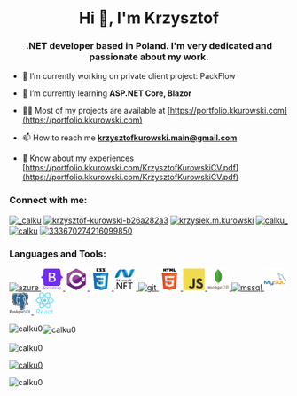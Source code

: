 <h1 align="center">Hi 👋, I'm Krzysztof</h1>
<h3 align="center">.NET developer based in Poland. I'm very dedicated and passionate about my work.</h3>

- 🔭 I’m currently working on private client project: PackFlow

- 🌱 I’m currently learning **ASP.NET Core, Blazor**

- 👨‍💻 Most of my projects are available at [https://portfolio.kkurowski.com](https://portfolio.kkurowski.com)

- 📫 How to reach me **krzysztofkurowski.main@gmail.com**

- 📄 Know about my experiences [https://portfolio.kkurowski.com/KrzysztofKurowskiCV.pdf](https://portfolio.kkurowski.com/KrzysztofKurowskiCV.pdf)

<h3 align="left">Connect with me:</h3>
<p align="left">
<a href="https://twitter.com/_calku" target="blank"><img align="center" src="https://raw.githubusercontent.com/rahuldkjain/github-profile-readme-generator/master/src/images/icons/Social/twitter.svg" alt="_calku" height="30" width="40" /></a>
<a href="https://linkedin.com/in/krzysztof-kurowski-b26a282a3" target="blank"><img align="center" src="https://raw.githubusercontent.com/rahuldkjain/github-profile-readme-generator/master/src/images/icons/Social/linked-in-alt.svg" alt="krzysztof-kurowski-b26a282a3" height="30" width="40" /></a>
<a href="https://fb.com/krzysiek.m.kurowski" target="blank"><img align="center" src="https://raw.githubusercontent.com/rahuldkjain/github-profile-readme-generator/master/src/images/icons/Social/facebook.svg" alt="krzysiek.m.kurowski" height="30" width="40" /></a>
<a href="https://instagram.com/calku_" target="blank"><img align="center" src="https://raw.githubusercontent.com/rahuldkjain/github-profile-readme-generator/master/src/images/icons/Social/instagram.svg" alt="calku_" height="30" width="40" /></a>
<a href="https://www.youtube.com/c/calku" target="blank"><img align="center" src="https://raw.githubusercontent.com/rahuldkjain/github-profile-readme-generator/master/src/images/icons/Social/youtube.svg" alt="calku" height="30" width="40" /></a>
<a href="https://discord.gg/333670274216099850" target="blank"><img align="center" src="https://raw.githubusercontent.com/rahuldkjain/github-profile-readme-generator/master/src/images/icons/Social/discord.svg" alt="333670274216099850" height="30" width="40" /></a>
</p>

<h3 align="left">Languages and Tools:</h3>
<p align="left"> <a href="https://azure.microsoft.com/en-in/" target="_blank" rel="noreferrer"> <img src="https://www.vectorlogo.zone/logos/microsoft_azure/microsoft_azure-icon.svg" alt="azure" width="40" height="40"/> </a> <a href="https://getbootstrap.com" target="_blank" rel="noreferrer"> <img src="https://raw.githubusercontent.com/devicons/devicon/master/icons/bootstrap/bootstrap-plain-wordmark.svg" alt="bootstrap" width="40" height="40"/> </a> <a href="https://www.w3schools.com/cs/" target="_blank" rel="noreferrer"> <img src="https://raw.githubusercontent.com/devicons/devicon/master/icons/csharp/csharp-original.svg" alt="csharp" width="40" height="40"/> </a> <a href="https://www.w3schools.com/css/" target="_blank" rel="noreferrer"> <img src="https://raw.githubusercontent.com/devicons/devicon/master/icons/css3/css3-original-wordmark.svg" alt="css3" width="40" height="40"/> </a> <a href="https://dotnet.microsoft.com/" target="_blank" rel="noreferrer"> <img src="https://raw.githubusercontent.com/devicons/devicon/master/icons/dot-net/dot-net-original-wordmark.svg" alt="dotnet" width="40" height="40"/> </a> <a href="https://git-scm.com/" target="_blank" rel="noreferrer"> <img src="https://www.vectorlogo.zone/logos/git-scm/git-scm-icon.svg" alt="git" width="40" height="40"/> </a> <a href="https://www.w3.org/html/" target="_blank" rel="noreferrer"> <img src="https://raw.githubusercontent.com/devicons/devicon/master/icons/html5/html5-original-wordmark.svg" alt="html5" width="40" height="40"/> </a> <a href="https://developer.mozilla.org/en-US/docs/Web/JavaScript" target="_blank" rel="noreferrer"> <img src="https://raw.githubusercontent.com/devicons/devicon/master/icons/javascript/javascript-original.svg" alt="javascript" width="40" height="40"/> </a> <a href="https://www.mongodb.com/" target="_blank" rel="noreferrer"> <img src="https://raw.githubusercontent.com/devicons/devicon/master/icons/mongodb/mongodb-original-wordmark.svg" alt="mongodb" width="40" height="40"/> </a> <a href="https://www.microsoft.com/en-us/sql-server" target="_blank" rel="noreferrer"> <img src="https://www.svgrepo.com/show/303229/microsoft-sql-server-logo.svg" alt="mssql" width="40" height="40"/> </a> <a href="https://www.mysql.com/" target="_blank" rel="noreferrer"> <img src="https://raw.githubusercontent.com/devicons/devicon/master/icons/mysql/mysql-original-wordmark.svg" alt="mysql" width="40" height="40"/> </a> <a href="https://www.postgresql.org" target="_blank" rel="noreferrer"> <img src="https://raw.githubusercontent.com/devicons/devicon/master/icons/postgresql/postgresql-original-wordmark.svg" alt="postgresql" width="40" height="40"/> </a> <a href="https://reactjs.org/" target="_blank" rel="noreferrer"> <img src="https://raw.githubusercontent.com/devicons/devicon/master/icons/react/react-original-wordmark.svg" alt="react" width="40" height="40"/> </a> </p>

<p><img align="left" src="https://github-readme-stats.vercel.app/api/top-langs?username=calku0&show_icons=true&theme=midnight-purple&locale=en&layout=compact" alt="calku0" /></p>

<p><img align="center" src="https://github-readme-streak-stats.herokuapp.com/?user=calku0&theme=midnight-purple" alt="calku0" /></p>

<p><img align="center" src="https://github-readme-stats.vercel.app/api?username=calku0&show_icons=true&theme=midnight-purple&locale=en" alt="calku0" /></p>


<p align="left"> <a href="https://github.com/ryo-ma/github-profile-trophy"><img src="https://github-profile-trophy.vercel.app/?username=calku0&theme=tokyonight" alt="calku0" /></a> </p>

<p align="left"> <img src="https://komarev.com/ghpvc/?username=calku0&label=Profile%20views&color=9701c1&style=flat" alt="calku0" /> </p>
